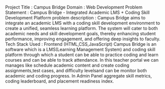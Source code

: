 Project Title : Campus Bridge
Domain : Web Development
Problem Statement : Campus Bridge - Integrated Academic LMS + Coding Skill Development Platform
problem description : Campus Bridge aims to integrate an academic LMS with a coding skill development environment to create a unified, seamless learning platform. The system will cater to both academic needs and skill development goals, thereby enhancing student performance, improving engagement, and offering deep insights to faculty.
Tech Stack Used : Frontend (HTML,CSS,JavaScript)
Campus Bridge is an software which is a LMS(Learning Management System) and coding skill platform through  which a student can be able to practice coding and learn courses and can be able to track attendance. In this teacher portal we can manages like schedule academic content and create coding assignments,test cases, and difficulty levelsand can be monitor both academic and coding progress. In Admin Panel aggregate skill metrics, coding leaderboard, and placement readiness index.



